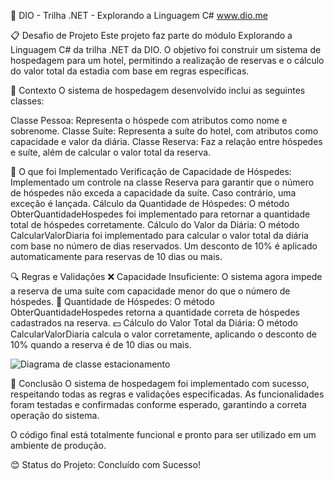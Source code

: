 🚀 DIO - Trilha .NET - Explorando a Linguagem C#
www.dio.me

📋 Desafio de Projeto
Este projeto faz parte do módulo Explorando a Linguagem C# da trilha .NET da DIO. O objetivo foi construir um sistema de hospedagem para um hotel, permitindo a realização de reservas e o cálculo do valor total da estadia com base em regras específicas.

🌟 Contexto
O sistema de hospedagem desenvolvido inclui as seguintes classes:

Classe Pessoa: Representa o hóspede com atributos como nome e sobrenome.
Classe Suíte: Representa a suíte do hotel, com atributos como capacidade e valor da diária.
Classe Reserva: Faz a relação entre hóspedes e suíte, além de calcular o valor total da reserva.

🏁 O que foi Implementado
Verificação de Capacidade de Hóspedes: Implementado um controle na classe Reserva para garantir que o número de hóspedes não exceda a capacidade da suíte. Caso contrário, uma exceção é lançada.
Cálculo da Quantidade de Hóspedes: O método ObterQuantidadeHospedes foi implementado para retornar a quantidade total de hóspedes corretamente.
Cálculo do Valor da Diária: O método CalcularValorDiaria foi implementado para calcular o valor total da diária com base no número de dias reservados. Um desconto de 10% é aplicado automaticamente para reservas de 10 dias ou mais.

🔍 Regras e Validações
❌ Capacidade Insuficiente: O sistema agora impede a reserva de uma suíte com capacidade menor do que o número de hóspedes.
👥 Quantidade de Hóspedes: O método ObterQuantidadeHospedes retorna a quantidade correta de hóspedes cadastrados na reserva.
💵 Cálculo do Valor Total da Diária: O método CalcularValorDiaria calcula o valor corretamente, aplicando o desconto de 10% quando a reserva é de 10 dias ou mais.

![Diagrama de classe estacionamento](diagrama_classe_hotel.png)

📝 Conclusão
O sistema de hospedagem foi implementado com sucesso, respeitando todas as regras e validações especificadas. As funcionalidades foram testadas e confirmadas conforme esperado, garantindo a correta operação do sistema.

O código final está totalmente funcional e pronto para ser utilizado em um ambiente de produção.

😊 Status do Projeto: Concluído com Sucesso!